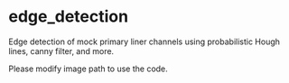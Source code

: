 # edge_detection
Edge detection of mock primary liner channels using probabilistic Hough lines, canny filter, and more.

Please modify image path to use the code.
